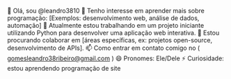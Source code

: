 👋 Olá, sou @leandro3810
 👀 Tenho interesse em aprender mais sobre programação: [Exemplos: desenvolvimento web, análise de dados, automação]
 🌱 Atualmente estou trabalhando em um projeto iniciante utilizando Python para desenvolver uma aplicação web interativa.
 💞️ Estou procurando colaborar em [áreas específicas, ex: projetos open-source, desenvolvimento de APIs].
  📫 Como entrar em contato comigo no ( gomesleandro38ribeiro@gmail.com )
  😄 Pronomes: Ele/Dele
  ⚡ Curiosidade: estou aprendendo programação de site
